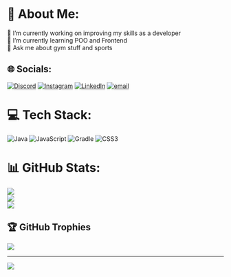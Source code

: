 # 💫 About Me:
🔭 I’m currently working on improving my skills as a developer<br>🌱 I’m currently learning POO and Frontend<br>💬 Ask me about gym stuff and sports


## 🌐 Socials:
[![Discord](https://img.shields.io/badge/Discord-%237289DA.svg?logo=discord&logoColor=white)](https://discord.gg/zaza_06) [![Instagram](https://img.shields.io/badge/Instagram-%23E4405F.svg?logo=Instagram&logoColor=white)](https://instagram.com/isac_lds) [![LinkedIn](https://img.shields.io/badge/LinkedIn-%230077B5.svg?logo=linkedin&logoColor=white)](https://www.linkedin.com/in/isac-lehmkuhl-dos-santos-03b7b725a/) [![email](https://img.shields.io/badge/Email-D14836?logo=gmail&logoColor=white)](mailto:isacldossan@gmail.com) 

# 💻 Tech Stack:
![Java](https://img.shields.io/badge/java-%23ED8B00.svg?style=for-the-badge&logo=openjdk&logoColor=white) ![JavaScript](https://img.shields.io/badge/javascript-%23323330.svg?style=for-the-badge&logo=javascript&logoColor=%23F7DF1E) ![Gradle](https://img.shields.io/badge/Gradle-02303A.svg?style=for-the-badge&logo=Gradle&logoColor=white) ![CSS3](https://img.shields.io/badge/css3-%231572B6.svg?style=for-the-badge&logo=css3&logoColor=white)
# 📊 GitHub Stats:
![](https://github-readme-stats.vercel.app/api?username=isaclds&theme=gotham&hide_border=true&include_all_commits=true&count_private=true)<br/>
![](https://nirzak-streak-stats.vercel.app/?user=isaclds&theme=gotham&hide_border=true)<br/>
![](https://github-readme-stats.vercel.app/api/top-langs/?username=isaclds&theme=gotham&hide_border=true&include_all_commits=true&count_private=true&layout=compact)

## 🏆 GitHub Trophies
![](https://github-profile-trophy.vercel.app/?username=isaclds&theme=gotham&no-frame=false&no-bg=false&margin-w=4)

---
[![](https://visitcount.itsvg.in/api?id=isaclds&icon=0&color=0)](https://visitcount.itsvg.in)

<!-- Proudly created with GPRM ( https://gprm.itsvg.in ) -->
